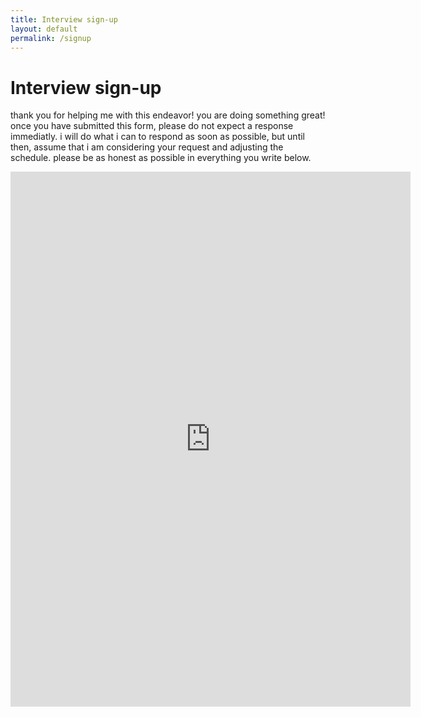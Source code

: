 ```yaml
---
title: Interview sign-up
layout: default
permalink: /signup
---
```


# Interview sign-up
thank you for helping me with this endeavor! you are doing something great!  once you have submitted this form, please do not expect a response immediatly. i will do what i can to respond as soon as possible, but until then, assume that i am considering your request and adjusting the schedule. please be as honest as possible in everything you write below.


<iframe src="https://docs.google.com/forms/d/e/1FAIpQLScCai5yrfPvpsl8ZgyB5EN56TZONoW1seRA48EffgJj6lzgUw/viewform?embedded=true" width="640" height="856" frameborder="0" marginheight="0" marginwidth="0">Loading…</iframe>

